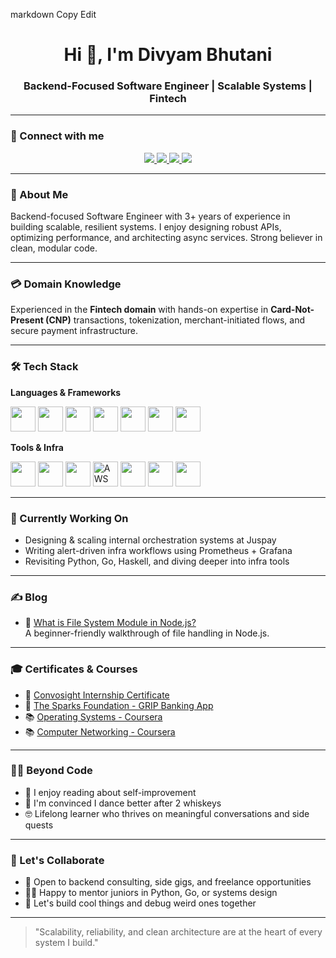 
markdown
Copy
Edit
<h1 align="center">Hi 👋, I'm Divyam Bhutani</h1>
<h3 align="center">Backend-Focused Software Engineer | Scalable Systems | Fintech</h3>

---

### 🤝 Connect with me

<p align="center">
  <a href="mailto:divyambhutani40@gmail.com">
    <img src="https://img.shields.io/badge/Gmail-D14836?style=for-the-badge&logo=gmail&logoColor=white" />
  </a>
  <a href="https://www.linkedin.com/in/divyam-bhutani-4b992b16b/">
    <img src="https://img.shields.io/badge/LinkedIn-blue?style=for-the-badge&logo=linkedin&logoColor=white" />
  </a>
  <a href="https://auth.geeksforgeeks.org/user/divyambhutani40/profile">
    <img src="https://img.shields.io/badge/GFG-2f8d46?style=for-the-badge&logo=geeksforgeeks&logoColor=white" />
  </a>
  <a href="https://leetcode.com/divyambhutani/">
    <img src="https://img.shields.io/badge/LeetCode-FFA116?style=for-the-badge&logo=leetcode&logoColor=black" />
  </a>
</p>

---

### 🧠 About Me

Backend-focused Software Engineer with 3+ years of experience in building scalable, resilient systems. I enjoy designing robust APIs, optimizing performance, and architecting async services. Strong believer in clean, modular code.

---

### 💳 Domain Knowledge

Experienced in the **Fintech domain** with hands-on expertise in **Card-Not-Present (CNP)** transactions, tokenization, merchant-initiated flows, and secure payment infrastructure.

---

### 🛠️ Tech Stack

**Languages & Frameworks**  
<p>
  <img src="https://cdn.jsdelivr.net/gh/devicons/devicon/icons/python/python-original.svg" height="40" />
  <img src="https://cdn.jsdelivr.net/gh/devicons/devicon/icons/fastapi/fastapi-original.svg" height="40" />
  <img src="https://cdn.jsdelivr.net/gh/devicons/devicon/icons/nodejs/nodejs-original.svg" height="40" />
  <img src="https://cdn.jsdelivr.net/gh/devicons/devicon/icons/haskell/haskell-original.svg" height="40" />
  <img src="https://cdn.jsdelivr.net/gh/devicons/devicon/icons/go/go-original.svg" height="40" />
  <img src="https://cdn.jsdelivr.net/gh/devicons/devicon/icons/javascript/javascript-original.svg" height="40" />
  <img src="https://cdn.jsdelivr.net/gh/devicons/devicon/icons/mysql/mysql-original.svg" height="40" />
</p>

**Tools & Infra**  
<p>
  <img src="https://cdn.jsdelivr.net/gh/devicons/devicon/icons/postgresql/postgresql-original.svg" height="40" />
  <img src="https://cdn.jsdelivr.net/gh/devicons/devicon/icons/redis/redis-original.svg" height="40" />
  <img src="https://cdn.jsdelivr.net/gh/devicons/devicon/icons/docker/docker-original.svg" height="40" />
  <img src="https://img.icons8.com/color/48/amazon-web-services.png" height="40" alt="AWS" />
  <img src="https://cdn.jsdelivr.net/gh/devicons/devicon/icons/kubernetes/kubernetes-plain.svg" height="40" />
  <img src="https://cdn.jsdelivr.net/gh/devicons/devicon/icons/prometheus/prometheus-original.svg" height="40" />
  <img src="https://cdn.jsdelivr.net/gh/devicons/devicon/icons/grafana/grafana-original.svg" height="40" />
</p>

---

### 🔭 Currently Working On

- Designing & scaling internal orchestration systems at Juspay  
- Writing alert-driven infra workflows using Prometheus + Grafana  
- Revisiting Python, Go, Haskell, and diving deeper into infra tools

---

### ✍️ Blog

- 🧠 [What is File System Module in Node.js?](https://www.geeksforgeeks.org/what-is-file-system-module-in-node-js/)  
  A beginner-friendly walkthrough of file handling in Node.js.

---

### 🎓 Certificates & Courses

- 📜 [Convosight Internship Certificate](https://drive.google.com/file/d/1TgkZVZjmzaDBwiBkNnQLXz7x2c4I6MnN/view?usp=sharing)  
- 📜 [The Sparks Foundation - GRIP Banking App](https://drive.google.com/file/d/13THfuz0_I-5HNPzsHGSYScBBq5o1pz7N/view?usp=sharing)  
- 📚 [Operating Systems - Coursera](https://coursera.org/share/526efef0124a1808678df59e86c596d5)  
- 📚 [Computer Networking - Coursera](https://coursera.org/share/9c7bb1e5544f28f69ecc37001c83ddeb)

---

### 🙋‍♂️ Beyond Code

- 🧉 I enjoy reading about self-improvement  
- 🕺 I'm convinced I dance better after 2 whiskeys  
- 🤓 Lifelong learner who thrives on meaningful conversations and side quests

---

### 🤝 Let's Collaborate

- 💼 Open to backend consulting, side gigs, and freelance opportunities  
- 🧑‍🏫 Happy to mentor juniors in Python, Go, or systems design  
- 🎯 Let's build cool things and debug weird ones together

---

> "Scalability, reliability, and clean architecture are at the heart of every system I build."
